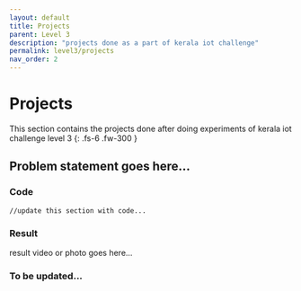 ```yaml
---
layout: default
title: Projects
parent: Level 3
description: "projects done as a part of kerala iot challenge"
permalink: level3/projects
nav_order: 2
---
```



# **Projects**

This section contains the projects done after doing experiments of kerala iot challenge level 3
{: .fs-6 .fw-300 }

## Problem statement goes here...

### Code


```
//update this section with code...
```
### Result

result video or photo goes here...

### **To be updated...**